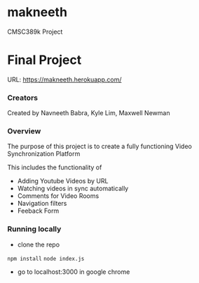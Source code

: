 # makneeth

CMSC389k Project

# Final Project

URL: https://makneeth.herokuapp.com/

### Creators

Created by Navneeth Babra, Kyle Lim, Maxwell Newman

### Overview

The purpose of this project is to create a fully functioning Video Synchronization Platform

This includes the functionality of 

- Adding Youtube Videos by URL
- Watching videos in sync automatically
- Comments for Video Rooms
- Navigation filters
- Feeback Form

### Running locally

- clone the repo

`npm install`
`node index.js`

- go to localhost:3000 in google chrome
